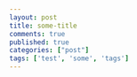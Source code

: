 ```yaml
---
layout: post
title: some-title
comments: true
published: true
categories: ["post"]
tags: ['test', 'some', 'tags']
---
```

